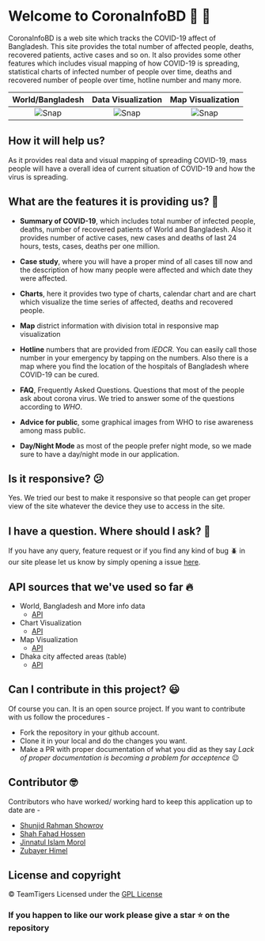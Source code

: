 # Welcome to CoronaInfoBD :wave: :tada:

CoronaInfoBD is a web site which tracks the COVID-19 affect of Bangladesh. This site provides the total number of affected people, deaths, recovered patients, active cases and so on. It also provides some other features which includes visual mapping of how COVID-19 is spreading, statistical charts of infected number of people over time, deaths and recovered number of people over time, hotline number and many more.

World/Bangladesh             |  Data Visualization             |  Map Visualization
:-------------------------:|:-------------------------:|:-------------------------:
![Snap](https://user-images.githubusercontent.com/29749035/80138604-da420500-85c6-11ea-90a2-0968bb70a754.png)  |  ![Snap](https://user-images.githubusercontent.com/29749035/80138602-da420500-85c6-11ea-9c91-a73909016660.png)  |  ![Snap](https://user-images.githubusercontent.com/29749035/80138590-d7dfab00-85c6-11ea-817a-5ef56b0f32f3.png)


## How it will help us?

As it provides real data and visual mapping of spreading COVID-19, mass people will have a overall idea of current situation of COVID-19 and how the virus is spreading.

## What are the features it is providing us? :raised_eyebrow:

- **Summary of COVID-19**, which includes total number of infected people, deaths, number of recovered patients of World and Bangladesh. Also it provides number of active cases, new cases and deaths of last 24 hours, tests, cases, deaths per one million.

- **Case study**, where you will have a proper mind of all cases till now and the description of how many people were affected and which date they were affected.

- **Charts**, here it provides two type of charts, calendar chart and are chart which visualize the time series of affected, deaths and recovered people. 
- **Map** district information with division total in responsive map visualization

- **Hotline** numbers that are provided from _IEDCR_. You can easily call those number in your emergency by tapping on the numbers. Also there is a map where you find the location of the hospitals of Bangladesh where COVID-19 can be cured.

- **FAQ**, Frequently Asked Questions. Questions that most of the people ask about corona virus. We tried to answer some of the questions according to _WHO_.
  
- **Advice for public**, some graphical images from WHO to rise awareness among mass public.
  
- **Day/Night Mode** as most of the people prefer night mode, so we made sure to have a day/night mode in our application.

## Is it responsive? :confused:

Yes. We tried our best to make it responsive so that people can get proper view of the site whatever the device they use to access in the site.

## I have a question. Where should I ask? :thinking:

If you have any query, feature request or if you find any kind of bug :beetle: in our site please let us know by simply opening a issue [here](https://github.com/TeamTigers/coronainfobd/issues).

## API sources that we've used so far :fire:

- World, Bangladesh and More info data
  - [API](https://coronavirus-19-api.herokuapp.com/countries/bangladesh)
- Chart Visualization
  - [API](https://corona.lmao.ninja/docs/)
- Map Visualization
  - [API](https://corona-bd.herokuapp.com/district)
- Dhaka city affected areas (table)
  - [API](https://teamtigers.github.io/covid19-dataset-bd/dhakacity/dhakacity.json)

## Can I contribute in this project? :smiley:

Of course you can. It is an open source project. If you want to contribute with us follow the procedures -

- Fork the repository in your github account.
- Clone it in your local and do the changes you want.
- Make a PR with proper documentation of what you did as they say _Lack of proper documentation is becoming a problem for acceptence_ :wink:

## Contributor :nerd_face:

Contributors who have worked/ working hard to keep this application up to date are -

- [Shunjid Rahman Showrov](https://www.facebook.com/shunjid)
- [Shah Fahad Hossen](https://www.facebook.com/shahfahad.hossain)
- [Jinnatul Islam Morol](https://www.facebook.com/mdjinnatul.islam)
- [Zubayer Himel](https://www.facebook.com/zubayerhimel0)

## License and copyright

© TeamTigers Licensed under the [GPL License](LICENSE)

### If you happen to like our work please give a star :star: on the repository
